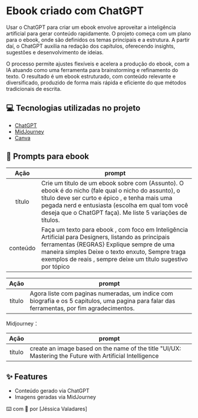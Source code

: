 
# Ebook criado com ChatGPT

Usar o ChatGPT para criar um ebook envolve aproveitar a inteligência artificial para gerar conteúdo rapidamente. O projeto começa com um plano para o ebook, onde são definidos os temas principais e a estrutura. A partir daí, o ChatGPT auxilia na redação dos capítulos, oferecendo insights, sugestões e desenvolvimento de ideias.

O processo permite ajustes flexíveis e acelera a produção do ebook, com a IA atuando como uma ferramenta para brainstorming e refinamento do texto. O resultado é um ebook estruturado, com conteúdo relevante e diversificado, produzido de forma mais rápida e eficiente do que métodos tradicionais de escrita.

## 💻 Tecnologias utilizadas no projeto

- [ChatGPT](https://chat.openai.com/) 
- [MidJourney](https://www.midjourney.com/app/)
- [Canva](https://www.canva.com/)


## 🤖 Prompts para ebook 

|   Ação   | prompt                                                                                                                                                                                                                                                                         |
| :------: | ------------------------------------------------------------------------------------------------------------------------------------------------------------------------------------------------------------------------------------------------------------------------------ |
|  título  | Crie um titulo de um ebook sobre com (Assunto). O ebook é do nicho (fale qual o nicho do assunto), o título deve ser curto e épico , e tenha mais uma pegada nerd e entusiasta (escolha em qual tom você deseja que o ChatGPT faça). Me liste 5 variações de títulos.                                                        |
| conteúdo | Faça um texto para ebook , com foco em Inteligência Artificial para Designers, listando as principais ferramentas {REGRAS} Explique sempre de uma maneira simples Deixe o texto enxuto, Sempre traga exemplos de reais , sempre deixe um título sugestivo por tópico |


|   Ação   | prompt                                                                                                                                                                                                                                                                         |
| :------: | ------------------------------------------------------------------------------------------------------------------------------------------------------------------------------------------------------------------------------------------------------------------------------ |
| título | Agora liste com paginas numeradas, um indice com biografia e os 5 capitulos, uma pagina para falar das ferramentas, por fim agradecimentos. |

Midjourney：

|  Ação  | prompt                                                                                 |
| :----: | -------------------------------------------------------------------------------------- |
| título | create an image based on the name of the title "UI/UX: Mastering the Future with Artificial Intelligence |


## ✨ Features

- Conteúdo gerado via ChatGPT
- Imagens geradas via MidJourney

⌨️ com 💜 por [Jéssica Valadares]






